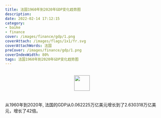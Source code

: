 ```yaml
---
title: 法国1960年到2020年GDP变化趋势图
description: 
date: 2022-02-14 17:12:15
category:
- baike
- finance
cover: /images/finance/gdp/1.png
coverAttach: /images/flags/1x1/fr.svg
coverAttachWords: 法国
preCover: /images/finance/gdp/1.png
coverIndexWidth: 80%
tags: 法国1960年到2020年GDP变化趋势图
---
```




<script src="/assets/js/charts/chart.js"></script>

<div style="text-align: center; margin: 30px 0; ">
    <img src="/images/flags/1x1/fr.svg" style="width: 50px; border: 1px solid #cccccc; ">
</div>

<div style="width: 98%; margin: 0 0 35px 0; ">
    <canvas id="myChart"></canvas>
</div>

<div>
<p class="paragraph">从1960年到2020年, 法国的GDP从0.062225万亿美元增长到了2.630318万亿美元，增长了42倍。</p>
</div>

<script>

    const dataGdp = {
        labels: [1960, 1961, 1962, 1963, 1964, 1965, 1966, 1967, 1968, 1969, 1970, 1971, 1972, 1973, 1974, 1975, 1976, 1977, 1978, 1979, 1980, 1981, 1982, 1983, 1984, 1985, 1986, 1987, 1988, 1989, 1990, 1991, 1992, 1993, 1994, 1995, 1996, 1997, 1998, 1999, 2000, 2001, 2002, 2003, 2004, 2005, 2006, 2007, 2008, 2009, 2010, 2011, 2012, 2013, 2014, 2015, 2016, 2017, 2018, 2019, 2020],
        datasets: [{
            label: '(万亿美元)  •  即刻编程  •  cn.hongkezhang.com',
            backgroundColor: 'rgb(0 0 128)',
            borderColor: 'rgb(0 0 128)',
            data: [0.062225, 0.067462, 0.075608, 0.084759, 0.094008, 0.101537, 0.110046, 0.118973, 0.129785, 0.141903, 0.148456, 0.165967, 0.203494, 0.264430, 0.285552, 0.360832, 0.372319, 0.410279, 0.506708, 0.613953, 0.701288, 0.615552, 0.584878, 0.559869, 0.530684, 0.553138, 0.771471, 0.934173, 1.018847, 1.025212, 1.269180, 1.269277, 1.401466, 1.322816, 1.393983, 1.601095, 1.605675, 1.452885, 1.503109, 1.493152, 1.365640, 1.377657, 1.501409, 1.844545, 2.119633, 2.196945, 2.320536, 2.660591, 2.930304, 2.700887, 2.645188, 2.865158, 2.683672, 2.811877, 2.855964, 2.439189, 2.472964, 2.595151, 2.790957, 2.728870, 2.630318],
            barPercentage: 0.3
        }]
    };

    const config = {
        type: 'line',
        data: dataGdp,
        options: {
            series: [
                {
                    barWidth: '20%'
                }
            ]
        }
    };

    const myChart = new Chart(
        document.getElementById('myChart'),
        config
    );
</script>
